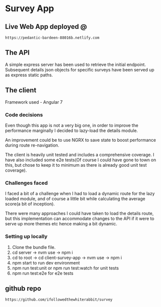 # Survey App

## Live Web App deployed @

```
https://pedantic-bardeen-88016b.netlify.com
```

## The API

A simple express server has been used to retrieve the initial endpoint.
Subsequent details json objects for specific surveys have been served up as express static paths.

## The client

Framework used - Angular 7

### Code decisions

Even though this app is not a very big one, in order to improve the performance marginally I decided to lazy-load the details module.

An improvement could be to use NGRX to save state to boost performance during route re-navigation.

The client is heavily unit tested and includes a comprehensive coverage. I have also included some e2e tests(Of course I could have gone to town on this, but chose to keep it to minimum as there is already good unit test coverage).

### Challenges faced

I faced a bit of a challenge when I had to load a dynamic route for the lazy loaded module, and of course a little bit while calculating the average score(a bit of inception).

There were many approaches I could have taken to load the details route, but this implementation can accommodate changes to the API if it were to serve up more themes etc hence making a bit dynamic.

### Setting up locally

1. Clone the bundle file.
2. cd server -> nvm use -> npm i
3. cd to root -> cd client-survey-app -> nvm use -> npm i
4. npm start to run dev environment
5. npm run test:unit or npm run test:watch for unit tests
6. npm run test:e2e for e2e tests

## github repo

```
https://github.com/ifollowedthewhiterabbit/survey
```